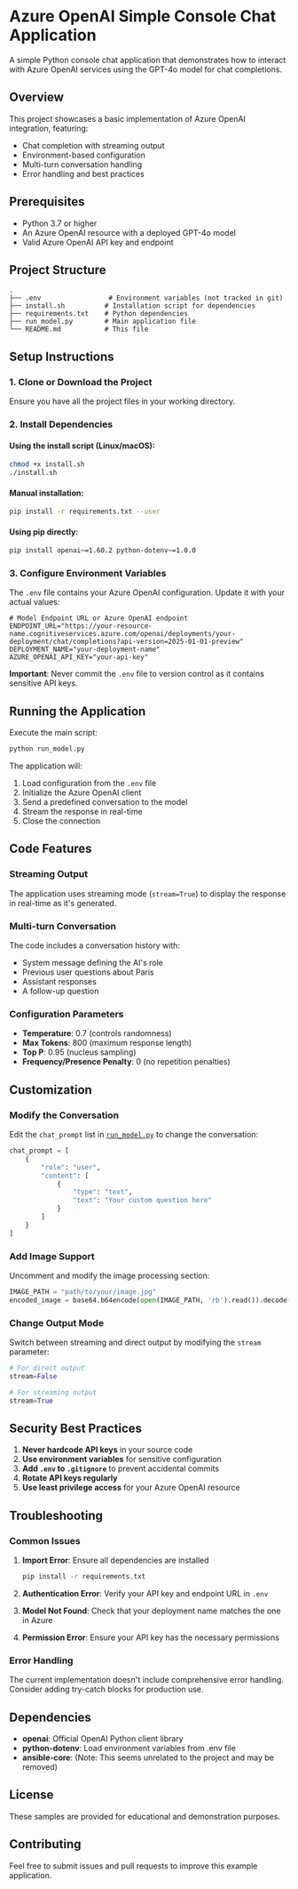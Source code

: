 # Azure OpenAI Simple Console Chat Application

A simple Python console chat application that demonstrates how to interact with Azure OpenAI services using the GPT-4o model for chat completions.

## Overview

This project showcases a basic implementation of Azure OpenAI integration, featuring:
- Chat completion with streaming output
- Environment-based configuration
- Multi-turn conversation handling
- Error handling and best practices

## Prerequisites

- Python 3.7 or higher
- An Azure OpenAI resource with a deployed GPT-4o model
- Valid Azure OpenAI API key and endpoint

## Project Structure

```
.
├── .env                 # Environment variables (not tracked in git)
├── install.sh          # Installation script for dependencies
├── requirements.txt    # Python dependencies
├── run_model.py        # Main application file
└── README.md           # This file
```

## Setup Instructions

### 1. Clone or Download the Project

Ensure you have all the project files in your working directory.

### 2. Install Dependencies

#### Using the install script (Linux/macOS):
```bash
chmod +x install.sh
./install.sh
```

#### Manual installation:
```bash
pip install -r requirements.txt --user
```

#### Using pip directly:
```bash
pip install openai~=1.60.2 python-dotenv~=1.0.0
```

### 3. Configure Environment Variables

The `.env` file contains your Azure OpenAI configuration. Update it with your actual values:

```env
# Model Endpoint URL or Azure OpenAI endpoint
ENDPOINT_URL="https://your-resource-name.cognitiveservices.azure.com/openai/deployments/your-deployment/chat/completions?api-version=2025-01-01-preview"
DEPLOYMENT_NAME="your-deployment-name"
AZURE_OPENAI_API_KEY="your-api-key"
```

**Important**: Never commit the `.env` file to version control as it contains sensitive API keys.

## Running the Application

Execute the main script:

```bash
python run_model.py
```

The application will:
1. Load configuration from the `.env` file
2. Initialize the Azure OpenAI client
3. Send a predefined conversation to the model
4. Stream the response in real-time
5. Close the connection

## Code Features

### Streaming Output
The application uses streaming mode (`stream=True`) to display the response in real-time as it's generated.

### Multi-turn Conversation
The code includes a conversation history with:
- System message defining the AI's role
- Previous user questions about Paris
- Assistant responses
- A follow-up question

### Configuration Parameters
- **Temperature**: 0.7 (controls randomness)
- **Max Tokens**: 800 (maximum response length)
- **Top P**: 0.95 (nucleus sampling)
- **Frequency/Presence Penalty**: 0 (no repetition penalties)

## Customization

### Modify the Conversation
Edit the `chat_prompt` list in [`run_model.py`](run_model.py) to change the conversation:

```python
chat_prompt = [
    {
        "role": "user",
        "content": [
            {
                "type": "text",
                "text": "Your custom question here"
            }
        ]
    }
]
```

### Add Image Support
Uncomment and modify the image processing section:

```python
IMAGE_PATH = "path/to/your/image.jpg"
encoded_image = base64.b64encode(open(IMAGE_PATH, 'rb').read()).decode('ascii')
```

### Change Output Mode
Switch between streaming and direct output by modifying the `stream` parameter:

```python
# For direct output
stream=False

# For streaming output
stream=True
```

## Security Best Practices

1. **Never hardcode API keys** in your source code
2. **Use environment variables** for sensitive configuration
3. **Add `.env` to `.gitignore`** to prevent accidental commits
4. **Rotate API keys regularly**
5. **Use least privilege access** for your Azure OpenAI resource

## Troubleshooting

### Common Issues

1. **Import Error**: Ensure all dependencies are installed
   ```bash
   pip install -r requirements.txt
   ```

2. **Authentication Error**: Verify your API key and endpoint URL in `.env`

3. **Model Not Found**: Check that your deployment name matches the one in Azure

4. **Permission Error**: Ensure your API key has the necessary permissions

### Error Handling
The current implementation doesn't include comprehensive error handling. Consider adding try-catch blocks for production use.

## Dependencies

- **openai**: Official OpenAI Python client library
- **python-dotenv**: Load environment variables from .env file
- **ansible-core**: (Note: This seems unrelated to the project and may be removed)

## License

These samples are provided for educational and demonstration purposes.

## Contributing

Feel free to submit issues and pull requests to improve this example application.